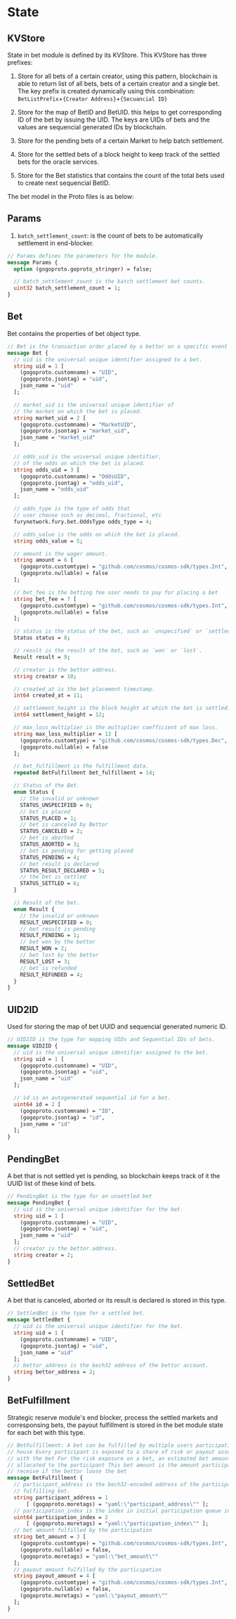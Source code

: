 # **State**

## **KVStore**

State in bet module is defined by its KVStore. This KVStore has three prefixes:

1. Store for all bets of a certain creator, using this pattern, blockchain is able to return list of all bets, bets of a certain creator and a single bet. The key prefix is created dynamically using this combination: `BetListPrefix`+`{Creator Address}`+`{Secuancial ID}`

2. Store for the map of BetID and BetUID. this helps to get corresponding ID of the bet by issuing the UID. The keys are UIDs of bets and the values are sequencial generated IDs by blockchain.
3. Store for the pending bets of a certain Market to help batch settlement.
4. Store for the settled bets of a block height to keep track of the settled bets for the oracle services.
5. Store for the Bet statistics that contains the count of the total bets used to create next sequencial BetID.

The bet model in the Proto files is as below:

## **Params**

1. `batch_settlement_count`: is the count of bets to be automatically settlement in end-blocker.

```proto
// Params defines the parameters for the module.
message Params {
  option (gogoproto.goproto_stringer) = false;

  // batch_settlement_count is the batch settlement bet counts.
  uint32 batch_settlement_count = 1;
}
```

## **Bet**

Bet contains the properties of bet object type.

```proto
// Bet is the transaction order placed by a bettor on a specific event and odd
message Bet {
  // uid is the universal unique identifier assigned to a bet.
  string uid = 1 [
    (gogoproto.customname) = "UID",
    (gogoproto.jsontag) = "uid",
    json_name = "uid"
  ];

  // market_uid is the universal unique identifier of
  // the market on which the bet is placed.
  string market_uid = 2 [
    (gogoproto.customname) = "MarketUID",
    (gogoproto.jsontag) = "market_uid",
    json_name = "market_uid"
  ];

  // odds_uid is the universal unique identifier,
  // of the odds on which the bet is placed.
  string odds_uid = 3 [
    (gogoproto.customname) = "OddsUID",
    (gogoproto.jsontag) = "odds_uid",
    json_name = "odds_uid"
  ];

  // odds_type is the type of odds that
  // user choose such as decimal, fractional, etc
  furynetwork.fury.bet.OddsType odds_type = 4;

  // odds_value is the odds on which the bet is placed.
  string odds_value = 5;

  // amount is the wager amount.
  string amount = 6 [
    (gogoproto.customtype) = "github.com/cosmos/cosmos-sdk/types.Int",
    (gogoproto.nullable) = false
  ];

  // bet_fee is the betting fee user needs to pay for placing a bet
  string bet_fee = 7 [
    (gogoproto.customtype) = "github.com/cosmos/cosmos-sdk/types.Int",
    (gogoproto.nullable) = false
  ];

  // status is the status of the bet, such as `unspecified` or `settled`.
  Status status = 8;

  // result is the result of the bet, such as `won` or `lost`.
  Result result = 9;

  // creator is the bettor address.
  string creator = 10;

  // created_at is the bet placement timestamp.
  int64 created_at = 11;

  // settlement_height is the block height at which the bet is settled.
  int64 settlement_height = 12;

  // max_loss_multiplier is the multiplier coefficient of max loss.
  string max_loss_multiplier = 13 [
    (gogoproto.customtype) = "github.com/cosmos/cosmos-sdk/types.Dec",
    (gogoproto.nullable) = false
  ];

  // bet_fulfillment is the fulfillment data.
  repeated BetFulfillment bet_fulfillment = 14;

  // Status of the Bet.
  enum Status {
    // the invalid or unknown
    STATUS_UNSPECIFIED = 0;
    // bet is placed
    STATUS_PLACED = 1;
    // bet is canceled by Bettor
    STATUS_CANCELED = 2;
    // bet is aborted
    STATUS_ABORTED = 3;
    // bet is pending for getting placed
    STATUS_PENDING = 4;
    // bet result is declared
    STATUS_RESULT_DECLARED = 5;
    // the bet is settled
    STATUS_SETTLED = 6;
  }

  // Result of the bet.
  enum Result {
    // the invalid or unknown
    RESULT_UNSPECIFIED = 0;
    // bet result is pending
    RESULT_PENDING = 1;
    // bet won by the bettor
    RESULT_WON = 2;
    // bet lost by the bettor
    RESULT_LOST = 3;
    // bet is refunded
    RESULT_REFUNDED = 4;
  }
}
```

## **UID2ID**

Used for storing the map of bet UUID and sequencial generated numeric ID.

```proto
// UID2ID is the type for mapping UIDs and Sequential IDs of bets.
message UID2ID {
  // uid is the universal unique identifier assigned to the bet.
  string uid = 1 [
    (gogoproto.customname) = "UID",
    (gogoproto.jsontag) = "uid",
    json_name = "uid"
  ];

  // id is an autogenerated sequential id for a bet.
  uint64 id = 2 [
    (gogoproto.customname) = "ID",
    (gogoproto.jsontag) = "id",
    json_name = "id"
  ];
}
```

## **PendingBet**

A bet that is not settled yet is pending, so blockchain keeps track of it
the UUID list of these kind of bets.

```proto
// PendingBet is the type for an unsettled bet
message PendingBet {
  // uid is the universal unique identifier for the bet.
  string uid = 1 [
    (gogoproto.customname) = "UID",
    (gogoproto.jsontag) = "uid",
    json_name = "uid"
  ];
  // creator is the bettor address.
  string creator = 2;
}
```

## **SettledBet**

A bet that is canceled, aborted or its result is declared is stored in this type.

```proto
// SettledBet is the type for a settled bet.
message SettledBet {
  // uid is the universal unique identifier for the bet.
  string uid = 1 [
    (gogoproto.customname) = "UID",
    (gogoproto.jsontag) = "uid",
    json_name = "uid"
  ];
  // bettor_address is the bech32 address of the bettor account.
  string bettor_address = 2;
}
```

## **BetFulfillment**

Strategic reserve module's end blocker, process the settled markets and corresponsing
bets, the payout fulfillment is stored in the bet module state for each bet with this type.

```proto
// BetFulfillment: A bet can be fulfilled by multiple users participating as a
// house Every participant is exposed to a share of risk or payout associated
// with the bet For the risk exposure on a bet, an estimated bet amount is also
// allocated to the participant This bet amount is the amount participant
// receive if the bettor loose the bet
message BetFulfillment {
  // participant_address is the bech32-encoded address of the participant
  // fulfilling bet.
  string participant_address = 1
      [ (gogoproto.moretags) = "yaml:\"participant_address\"" ];
  // participation_index is the index in initial participation queue index
  uint64 participation_index = 2
      [ (gogoproto.moretags) = "yaml:\"participation_index\"" ];
  // bet amount fulfilled by the participation
  string bet_amount = 3 [
    (gogoproto.customtype) = "github.com/cosmos/cosmos-sdk/types.Int",
    (gogoproto.nullable) = false,
    (gogoproto.moretags) = "yaml:\"bet_amount\""
  ];
  // payout amount fulfilled by the participation
  string payout_amount = 4 [
    (gogoproto.customtype) = "github.com/cosmos/cosmos-sdk/types.Int",
    (gogoproto.nullable) = false,
    (gogoproto.moretags) = "yaml:\"payout_amount\""
  ];
}
```
